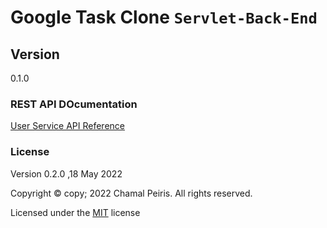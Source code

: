 # Google Task Clone `Servlet-Back-End`

## Version
0.1.0
### REST API DOcumentation
[User Service API Reference](https://web.postman.co/documentation/20424875-ffed4c9c-253a-4bcd-a2cf-9973e0b5bb16/publish?workspaceId=0444483a-d2de-4b5f-905c-01480a384096#styling)

### License

Version 0.2.0 ,18 May 2022

Copyright © copy; 2022 Chamal Peiris. All rights reserved.

Licensed under the [MIT](LICENSE) license
